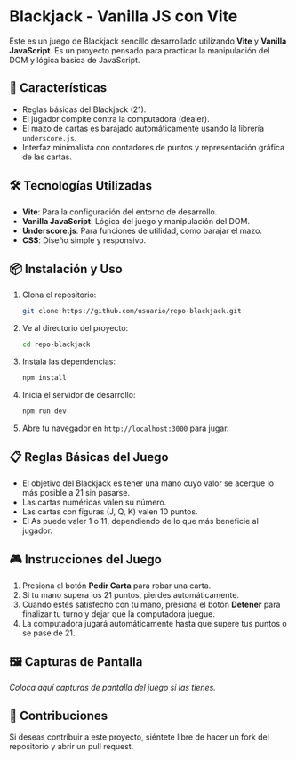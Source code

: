 # Blackjack - Vanilla JS con Vite

Este es un juego de Blackjack sencillo desarrollado utilizando **Vite** y **Vanilla JavaScript**. Es un proyecto pensado para practicar la manipulación del DOM y lógica básica de JavaScript.

## 🚀 Características

- Reglas básicas del Blackjack (21).
- El jugador compite contra la computadora (dealer).
- El mazo de cartas es barajado automáticamente usando la librería `underscore.js`.
- Interfaz minimalista con contadores de puntos y representación gráfica de las cartas.

## 🛠️ Tecnologías Utilizadas

- **Vite**: Para la configuración del entorno de desarrollo.
- **Vanilla JavaScript**: Lógica del juego y manipulación del DOM.
- **Underscore.js**: Para funciones de utilidad, como barajar el mazo.
- **CSS**: Diseño simple y responsivo.

## 📦 Instalación y Uso

1. Clona el repositorio:
    ```bash
    git clone https://github.com/usuario/repo-blackjack.git
    ```
   
2. Ve al directorio del proyecto:
    ```bash
    cd repo-blackjack
    ```

3. Instala las dependencias:
    ```bash
    npm install
    ```

4. Inicia el servidor de desarrollo:
    ```bash
    npm run dev
    ```

5. Abre tu navegador en `http://localhost:3000` para jugar.

## 📋 Reglas Básicas del Juego

- El objetivo del Blackjack es tener una mano cuyo valor se acerque lo más posible a 21 sin pasarse.
- Las cartas numéricas valen su número.
- Las cartas con figuras (J, Q, K) valen 10 puntos.
- El As puede valer 1 o 11, dependiendo de lo que más beneficie al jugador.

## 🎮 Instrucciones del Juego

1. Presiona el botón **Pedir Carta** para robar una carta.
2. Si tu mano supera los 21 puntos, pierdes automáticamente.
3. Cuando estés satisfecho con tu mano, presiona el botón **Detener** para finalizar tu turno y dejar que la computadora juegue.
4. La computadora jugará automáticamente hasta que supere tus puntos o se pase de 21.

## 🖼️ Capturas de Pantalla

_Coloca aquí capturas de pantalla del juego si las tienes._

## 🤝 Contribuciones

Si deseas contribuir a este proyecto, siéntete libre de hacer un fork del repositorio y abrir un pull request.
